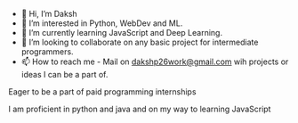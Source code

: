 - 👋 Hi, I’m Daksh
- 👀 I’m interested in Python, WebDev and ML.
- 🌱 I’m currently learning JavaScript and Deep Learning.
- 💞️ I’m looking to collaborate on any basic project for intermediate programmers.
- 📫 How to reach me - Mail on dakshp26work@gmail.com wih projects or ideas I can be a part of.

Eager to be a part of paid programming internships

I am proficient in python and java and on my way to learning JavaScript

<!---
dakshp26/dakshp26 is a ✨ special ✨ repository because its `README.md` (this file) appears on your GitHub profile.
You can click the Preview link to take a look at your changes.
--->
